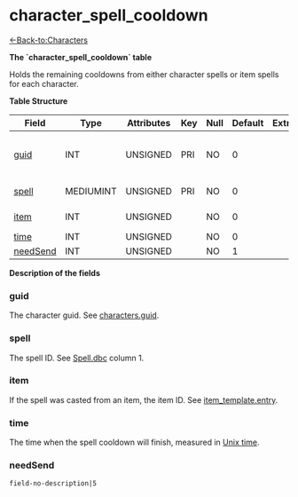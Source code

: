# character\_spell\_cooldown

[<-Back-to:Characters](database-characters)

**The \`character\_spell\_cooldown\` table**

Holds the remaining cooldowns from either character spells or item spells for each character.

**Table Structure**

| Field         | Type      | Attributes | Key | Null | Default | Extra | Comment                            |
| ------------- | --------- | ---------- | --- | ---- | ------- | ----- | ---------------------------------- |
| [guid][1]     | INT       | UNSIGNED   | PRI | NO   | 0       |       | Global Unique Identifier, Low part |
| [spell][2]    | MEDIUMINT | UNSIGNED   | PRI | NO   | 0       |       | Spell Identifier                   |
| [item][3]     | INT       | UNSIGNED   |     | NO   | 0       |       | Item Identifier                    |
| [time][4]     | INT       | UNSIGNED   |     | NO   | 0       |       |                                    |
| [needSend][5] | INT       | UNSIGNED   |     | NO   | 1       |       |                                    |

[1]: #guid
[2]: #spell
[3]: #item
[4]: #time
[5]: #needsend

**Description of the fields**

### guid

The character guid. See [characters.guid](characters#guid).

### spell

The spell ID. See [Spell.dbc](spell) column 1.

### item

If the spell was casted from an item, the item ID. See [item\_template.entry](item_template#entry).

### time

The time when the spell cooldown will finish, measured in [Unix time](http://en.wikipedia.org/wiki/Unix_time).

### needSend

`field-no-description|5`
